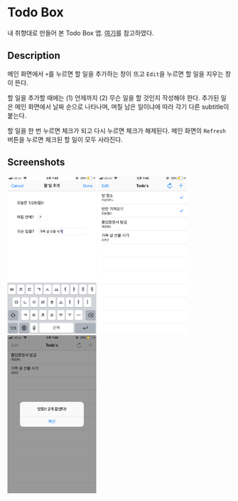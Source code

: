#  Todo Box

내 취향대로 만들어 본 Todo Box 앱. [여기](https://hyesunzzang.tistory.com/62)를 참고하였다.



## Description

메인 화면에서 `+`를 누르면 할 일을 추가하는 창이 뜨고 `Edit`을 누르면 할 일을 지우는 창이 뜬다.

할 일을 추가할 때에는 (1) 언제까지 (2) 무슨 일을 할 것인지 작성해야 한다. 추가된 일은 메인 화면에서 날짜 순으로 나타나며, 며칠 남은 일이냐에 따라 각기 다른 subtitle이 붙는다.

할 일을 한 번 누르면 체크가 되고 다시 누르면 체크가 해제된다. 메인 화면의 `Refresh` 버튼을 누르면 체크된 할 일이 모두 사라진다.



## Screenshots

<div>
    <img width="200" src="./screenshots/01.PNG">
    <img width="200" src="./screenshots/02.PNG">
    <img width="200" src="./screenshots/03.PNG">
</div>




